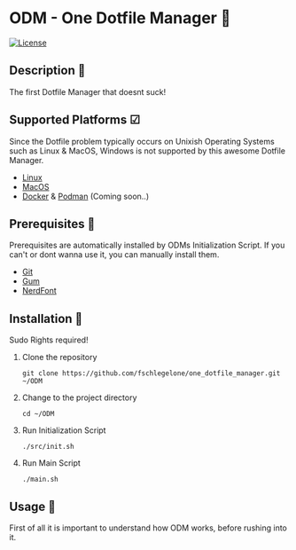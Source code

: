 # ODM - One Dotfile Manager 󱣇

[![License](https://gist.githubusercontent.com/fschlegelone/7ba6ac2cf19fbd45c306ea28364eea3a/raw/1ecbe7f0227b67a9b33752f195eb002878f8dc1f/license_mit_mauve.svg)](LICENSE)

## Description 

The first Dotfile Manager that doesnt suck!

## Supported Platforms ☑︎
Since the Dotfile problem typically occurs on Unixish Operating Systems such as Linux & MacOS, Windows is not supported by this awesome Dotfile Manager.

- [Linux](https://www.linux.org/)
- [MacOS](https://www.apple.com/macos)
- [Docker](https://www.docker.com/) & [Podman](https://podman.io/) (Coming soon..)

## Prerequisites 
Prerequisites are automatically installed by ODMs Initialization Script. 
If you can't or dont wanna use it, you can manually install them.
- [Git](https://git-scm.com/)
- [Gum](https://github.com/charmbracelet/gum)
- [NerdFont](https://www.nerdfonts.com/)

## Installation 
Sudo Rights required!

1. Clone the repository

    ```shell
    git clone https://github.com/fschlegelone/one_dotfile_manager.git ~/ODM
    ```

2. Change to the project directory

    ```shell
    cd ~/ODM
    ```

3. Run Initialization Script
    ```shell
    ./src/init.sh
    ```
    
4. Run Main Script
    ```shell
    ./main.sh
    ```

## Usage 󰣿

First of all it is important to understand how ODM works, before rushing into it.
